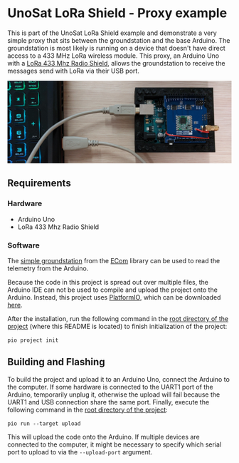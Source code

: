 # UnoSat LoRa Shield - Proxy example

This is part of the UnoSat LoRa Shield example and demonstrate a very simple proxy
that sits between the groundstation and the base Arduino.
The groundstation is most likely is running on a device that doesn't have direct access
to a 433 MHz LoRa wireless module. This proxy, an Arduino Uno with a
[LoRa 433 Mhz Radio Shield](https://www.makerfabs.com/lora-radio-shield-433mhz.html), allows the
groundstation to receive the messages send with LoRa via their USB port.

![Arduino Uno in UnoSat Lego template](images/Proxy.jpg)

## Requirements
### Hardware

* Arduino Uno
* LoRa 433 Mhz Radio Shield

### Software
The [simple groundstation](https://gitlab.com/team-aster/software/ecom/-/tree/main/examples/simpleGroundstation)
from the [ECom](https://gitlab.com/team-aster/software/ecom) library can be used to read the telemetry from the Arduino.

Because the code in this project is spread out over multiple files,
the Arduino IDE can not be used to compile and upload the project onto the Arduino.
Instead, this project uses [PlatformIO](https://docs.platformio.org),
which can be downloaded [here](https://docs.platformio.org/en/latest/core/installation/index.html).

After the installation, run the following command in the [root directory of the project](.)
(where this README is located) to finish initialization of the project:

```shell
pio project init
```

## Building and Flashing

To build the project and upload it to an Arduino Uno, connect the Arduino to the computer.
If some hardware is connected to the UART1 port of the Arduino, temporarily unplug it,
otherwise the upload will fail because the UART1 and USB connection share the same port.
Finally, execute the following command in the [root directory of the project](.):

```shell
pio run --target upload
```

This will upload the code onto the Arduino.
If multiple devices are connected to the computer, it might be necessary to specify
which serial port to upload to via the `--upload-port` argument.
